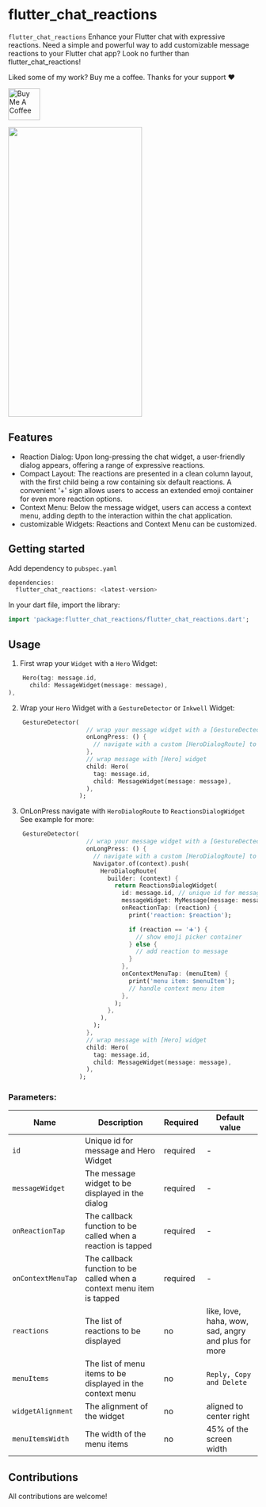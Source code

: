 <!--
This README describes the package. If you publish this package to pub.dev,
this README's contents appear on the landing page for your package.

For information about how to write a good package README, see the guide for
[writing package pages](https://dart.dev/guides/libraries/writing-package-pages).

For general information about developing packages, see the Dart guide for
[creating packages](https://dart.dev/guides/libraries/create-library-packages)
and the Flutter guide for
[developing packages and plugins](https://flutter.dev/developing-packages).
-->

# flutter_chat_reactions

`flutter_chat_reactions` Enhance your Flutter chat with expressive reactions.
Need a simple and powerful way to add customizable message reactions to your Flutter chat app? Look no further than flutter_chat_reactions!

Liked some of my work? Buy me a coffee. Thanks for your support :heart:

<a href="https://www.buymeacoffee.com/raphaelsqu7" target="_blank"><img src="https://cdn.buymeacoffee.com/buttons/v2/default-blue.png" alt="Buy Me A Coffee" height=64></a>

<img src="flutter_chat_reaction_gif.gif" width="270" height="585">

## Features

 - Reaction Dialog: Upon long-pressing the chat widget, a user-friendly dialog appears, offering a range of expressive reactions.
 - Compact Layout: The reactions are presented in a clean column layout, with the first child being a row containing six default reactions. A convenient '+' sign allows users to access an extended emoji container for even more reaction options.
 - Context Menu: Below the message widget, users can access a context menu, adding depth to the interaction within the chat application.
 - customizable Widgets: Reactions and Context Menu can be customized.

## Getting started

Add dependency to `pubspec.yaml`

```dart
dependencies:
  flutter_chat_reactions: <latest-version>
```
In your dart file, import the library:

 ```Dart
import 'package:flutter_chat_reactions/flutter_chat_reactions.dart';
 ``` 

## Usage

1. First wrap your `Widget` with a `Hero` Widget:

```dart
    Hero(tag: message.id,
      child: MessageWidget(message: message),
),
```

2. Wrap your `Hero` Widget with a `GestureDetector` or `Inkwell` Widget:

```dart
    GestureDetector(
                      // wrap your message widget with a [GestureDectector] or [InkWell]
                      onLongPress: () {
                        // navigate with a custom [HeroDialogRoute] to [ReactionsDialogWidget]
                      },
                      // wrap message with [Hero] widget
                      child: Hero(
                        tag: message.id,
                        child: MessageWidget(message: message),
                      ),
                    );
```

3. OnLonPress navigate with `HeroDialogRoute` to `ReactionsDialogWidget` See example for more:

```dart
    GestureDetector(
                      // wrap your message widget with a [GestureDectector] or [InkWell]
                      onLongPress: () {
                        // navigate with a custom [HeroDialogRoute] to [ReactionsDialogWidget]
                        Navigator.of(context).push(
                          HeroDialogRoute(
                            builder: (context) {
                              return ReactionsDialogWidget(
                                id: message.id, // unique id for message
                                messageWidget: MyMessage(message: message), // message widget
                                onReactionTap: (reaction) {
                                  print('reaction: $reaction');

                                  if (reaction == '➕') {
                                    // show emoji picker container
                                  } else {
                                    // add reaction to message
                                  }
                                },
                                onContextMenuTap: (menuItem) {
                                  print('menu item: $menuItem');
                                  // handle context menu item
                                },
                              );
                            },
                          ),
                        );
                      },
                      // wrap message with [Hero] widget
                      child: Hero(
                        tag: message.id,
                        child: MessageWidget(message: message),
                      ),
                    );
```
### Parameters:
| Name | Description | Required | Default value |
|----|----|----|----|
|`id`| Unique id for message and Hero Widget | required | - |
|`messageWidget` | The message widget to be displayed in the dialog | required | - |
|`onReactionTap`| The callback function to be called when a reaction is tapped | required | - |
|`onContextMenuTap`| The callback function to be called when a context menu item is tapped | required | - |
|`reactions` | The list of reactions to be displayed | no | like, love, haha, wow, sad, angry and plus for more |
|`menuItems` | The list of menu items to be displayed in the context menu | no | `Reply, Copy and Delete` |
|`widgetAlignment` | The alignment of the widget | no | aligned to center right |
|`menuItemsWidth` | The width of the menu items | no | 45% of the screen width |

## Contributions

   All contributions are welcome!

